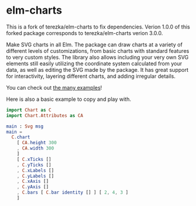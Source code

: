# elm-charts

This is a fork of terezka/elm-charts to fix dependencies.
Verion 1.0.0 of this forked package corresponds to terezka/elm-charts verion 3.0.0.

Make SVG charts in all Elm. The package can draw charts at a variety of different levels of customizations, from basic charts with standard features to very custom styles. The library also allows including your very own SVG elements still easily utilizing the coordinate system calculated from your data, as well as editing the SVG made by the package. It has great support for interactivity, layering different charts, and adding irregular details.

You can check out [the many examples](https://elm-charts.org)!

Here is also a basic example to copy and play with.

```elm
import Chart as C
import Chart.Attributes as CA

main : Svg msg
main =
  C.chart
    [ CA.height 300
    , CA.width 300
    ]
    [ C.xTicks []
    , C.yTicks []
    , C.xLabels []
    , C.yLabels []
    , C.xAxis []
    , C.yAxis []
    , C.bars [ C.bar identity [] ] [ 2, 4, 3 ]
    ]
```
